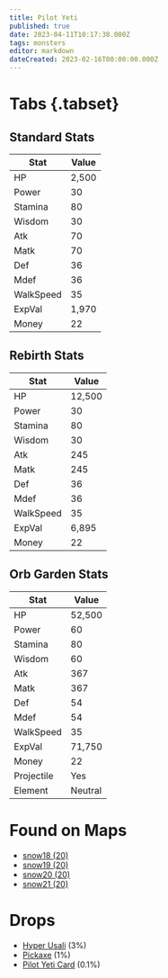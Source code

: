 ```yaml
---
title: Pilot Yeti
published: true
date: 2023-04-11T10:17:38.000Z
tags: monsters
editor: markdown
dateCreated: 2023-02-16T00:00:00.000Z
---
```


# Tabs {.tabset}

## Standard Stats

|Stat|Value|
|-|-|
|HP|2,500|
|Power|30|
|Stamina|80|
|Wisdom|30|
|Atk|70|
|Matk|70|
|Def|36|
|Mdef|36|
|WalkSpeed|35|
|ExpVal|1,970|
|Money|22|
## Rebirth Stats

|Stat|Value|
|-|-|
|HP|12,500|
|Power|30|
|Stamina|80|
|Wisdom|30|
|Atk|245|
|Matk|245|
|Def|36|
|Mdef|36|
|WalkSpeed|35|
|ExpVal|6,895|
|Money|22|
## Orb Garden Stats

|Stat|Value|
|-|-|
|HP|52,500|
|Power|60|
|Stamina|80|
|Wisdom|60|
|Atk|367|
|Matk|367|
|Def|54|
|Mdef|54|
|WalkSpeed|35|
|ExpVal|71,750|
|Money|22|
|Projectile|Yes|
|Element|Neutral|

# Found on Maps
 * [snow18 (20)](/maps/snow18)
 * [snow19 (20)](/maps/snow19)
 * [snow20 (20)](/maps/snow20)
 * [snow21 (20)](/maps/snow21)

# Drops
 * [Hyper Usali](/items/hyper-usali) (3%)
 * [Pickaxe](/items/pickaxe) (1%)
 * [Pilot Yeti Card](/items/pilot-yeti-card) (0.1%)
